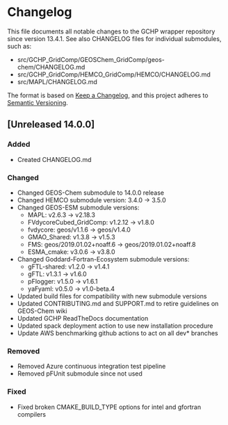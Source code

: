 # Changelog

This file documents all notable changes to the GCHP wrapper repository since version 13.4.1. See also CHANGELOG files for individual submodules, such as:
- src/GCHP_GridComp/GEOSChem_GridComp/geos-chem/CHANGELOG.md
- src/GCHP_GridComp/HEMCO_GridComp/HEMCO/CHANGELOG.md
- src/MAPL/CHANGELOG.md

The format is based on [Keep a Changelog](https://keepachangelog.com/en/1.0.0/), and this project adheres to [Semantic Versioning](https://semver.org/spec/v2.0.0.html).

## [Unreleased 14.0.0]
### Added
- Created CHANGELOG.md

### Changed
- Changed GEOS-Chem submodule to 14.0.0 release
- Changed HEMCO submodule version: 3.4.0 -> 3.5.0
- Changed GEOS-ESM submodule versions:
   * MAPL: v2.6.3 -> v2.18.3
   * FVdycoreCubed_GridComp: v1.2.12 -> v1.8.0
   * fvdycore: geos/v1.1.6 -> geos/v1.4.0
   * GMAO_Shared: v1.3.8 -> v1.5.3
   * FMS: geos/2019.01.02+noaff.6 -> geos/2019.01.02+noaff.8
   * ESMA_cmake: v3.0.6 -> v3.8.0
- Changed Goddard-Fortran-Ecosystem submodule versions:
   * gFTL-shared: v1.2.0 -> v1.4.1
   * gFTL: v1.3.1 -> v1.6.0
   * pFlogger: v1.5.0 -> v1.6.1
   * yaFyaml: v0.5.0 -> v1.0-beta.4
- Updated build files for compatibility with new submodule versions
- Updated CONTRIBUTING.md and SUPPORT.md to retire guidelines on GEOS-Chem wiki
- Updated GCHP ReadTheDocs documentation
- Updated spack deployment action to use new installation procedure
- Update AWS benchmarking github actions to act on all dev* branches

### Removed
- Removed Azure continuous integration test pipeline
- Removed pFUnit submodule since not used

### Fixed
- Fixed broken CMAKE_BUILD_TYPE options for intel and gfortran compilers
